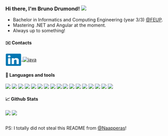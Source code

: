 ### Hi there, I'm Bruno Drumond! <img src="https://raw.githubusercontent.com/MartinHeinz/MartinHeinz/master/wave.gif" width="30px">

<!--- Brief description ---> 
- Bachelor in Informatics and Computing Engineering (year 3/3) [@FEUP](https://sigarra.up.pt/feup/pt/web_page.inicial). <br/>
- Mastering .NET and Angular at the moment.
- Always up to something!

#### :envelope: Contacts

<!--- Github and mail:to --->
<a href="https://www.linkedin.com/in/bruno-drumond-4b8443187/">
  <img align="center" alt="java" height="40" width="50" src="https://github.com/devicons/devicon/blob/master/icons/linkedin/linkedin-original.svg">
</a>
<a href="mailto:bruno.drumond@hotmail.com">
  <img align="center" alt="java" height="60" width="90" src="https://i.imgur.com/pvXZHwn.png"/>
</a>



#### :wrench: Languages and tools 

<p>
  
  <!--- OS ---> 
  <img src="https://img.shields.io/badge/OS-macOS-informational?style=flat&logo=Apple&logoColor=white&color=2bbc8a">
  <img src="https://img.shields.io/badge/Shell-Zsh-informational?style=flat&logo=GNU-Bash&logoColor=white&color=2bbc8a">
    
  <!--- Tools --->   
  <img src="https://img.shields.io/badge/Tools-Git-informational?style=flat&logo=Git&logoColor=white&color=2bbc8a">
  
  <!--- Editors --->
  <img src="https://img.shields.io/badge/Editor-Visual%20Studio%20Code-informational?style=flat&logo=visual-studio-code&logoColor=white&color=2bbc8a">
  
  <!--- Programming languages ---> 
  <img src="https://img.shields.io/badge/Code-C++-informational?style=flat&logo=c%2B%2B&logoColor=white&color=2bbc8a">
  <img src="https://img.shields.io/badge/Code-C-informational?style=flat&logo=C&logoColor=white&color=2bbc8a">
  <img src="https://img.shields.io/badge/Code-CSharp-informational?style=flat&logo=csharp&logoColor=white&color=2bbc8a">
  <img src="https://img.shields.io/badge/Code-Java-informational?style=flat&logo=java&logoColor=white&color=2bbc8a">
  <img src="https://img.shields.io/badge/Code-Python-informational?style=flat&logo=Python&logoColor=white&color=2bbc8a">
  <img src="https://img.shields.io/badge/Code-SQL-informational?style=flat&logo=sql&logoColor=white&color=2bbc8a">
  <img src="https://img.shields.io/badge/Code-PHP-informational?style=flat&logo=php&logoColor=white&color=2bbc8a">
  <img src="https://img.shields.io/badge/Code-Javascript-informational?style=flat&logo=javascript&logoColor=white&color=2bbc8a">
  <img src="https://img.shields.io/badge/Code-HTML-informational?style=flat&logo=html5&logoColor=white&color=2bbc8a">
  <img src="https://img.shields.io/badge/Code-CSS-informational?style=flat&logo=Css3&logoColor=white&color=2bbc8a">
  <img src="https://img.shields.io/badge/Code-Dart-informational?style=flat&logo=dart&logoColor=white&color=2bbc8a">
  <img src="https://img.shields.io/badge/Framework-Flutter-informational?style=flat&logo=flutter&logoColor=white&color=2bbc8a">
  <img src="https://img.shields.io/badge/Framework-Angular-informational?style=flat&logo=angular&logoColor=white&color=2bbc8a">
  
</p>

#### 📈 Github Stats

<div>
  <img align="center" src="https://github-readme-stats-git-master-brunopsdrumond-gmailcom.vercel.app/api?username=ItsDrumond&theme=vue-dark&show_icons=true&hide_border=true&count_private=true" />
  <img align="center" src="https://github-readme-stats-git-master-brunopsdrumond-gmailcom.vercel.app/api/top-langs/?username=ItsDrumond&layout=compact&theme=vue-dark&hide_border=true" />
</div>
<br/>

PS: I totally did not steal this README from [@Naapperas](https://github.com/Naapperas)!</br>

